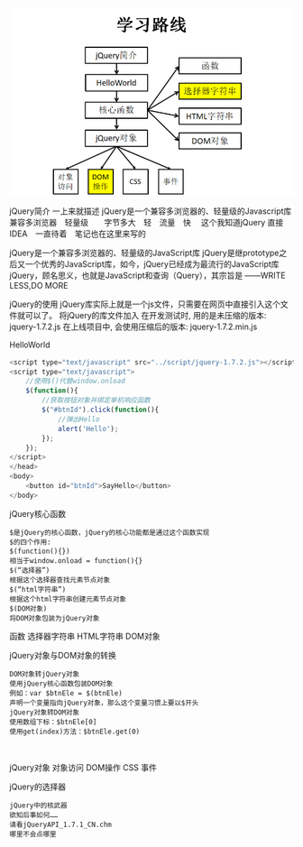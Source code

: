 

![image-20200530175440760](assets/image-20200530175440760.png)



jQuery简介
一上来就描述
jQuery是一个兼容多浏览器的、轻量级的Javascript库
兼容多浏览器　轻量级　　字节多大　轻　流量　快　
这个我知道jQuery   直接IDEA　一直待着　笔记也在这里来写的

jQuery是一个兼容多浏览器的、轻量级的JavaScript库
jQuery是继prototype之后又一个优秀的JavaScript库，如今，jQuery已经成为最流行的JavaScript库
jQuery，顾名思义，也就是JavaScript和查询（Query），其宗旨是
     ——WRITE LESS,DO MORE

jQuery的使用
jQuery库实际上就是一个js文件，只需要在网页中直接引入这个文件就可以了。
将jQuery的库文件加入
在开发测试时, 用的是未压缩的版本:
     jquery-1.7.2.js
在上线项目中, 会使用压缩后的版本:
     jquery-1.7.2.min.js

HelloWorld

```javascript
<script type="text/javascript" src="../script/jquery-1.7.2.js"></script>
<script type="text/javascript">
	//使用$()代替window.onload
	$(function(){
		//获取按钮对象并绑定单机响应函数
		$("#btnId").click(function(){
			//弹出Hello
			alert('Hello');
		});
	});
</script>
</head>
<body>
	<button id="btnId">SayHello</button>
</body>

```



jQuery核心函数

```
$是jQuery的核心函数，jQuery的核心功能都是通过这个函数实现
$的四个作用:
$(function(){})
相当于window.onload = function(){}
$(“选择器”)
根据这个选择器查找元素节点对象
$(“html字符串”)
根据这个html字符串创建元素节点对象
$(DOM对象)
将DOM对象包装为jQuery对象

```



函数
选择器字符串
HTML字符串
DOM对象

jQuery对象与DOM对象的转换



```
DOM对象转jQuery对象
使用jQuery核心函数包装DOM对象
例如：var $btnEle = $(btnEle)
声明一个变量指向jQuery对象，那么这个变量习惯上要以$开头
jQuery对象转DOM对象
使用数组下标：$btnEle[0]
使用get(index)方法：$btnEle.get(0)



```



jQuery对象
对象访问
DOM操作
CSS
事件

jQuery的选择器

```
jQuery中的核武器
欲知后事如何……
请看jQueryAPI_1.7.1_CN.chm
哪里不会点哪里

```

